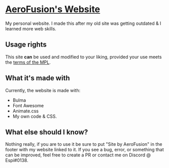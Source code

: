 # [AeroFusion's Website](https://aerofusion.net)

My personal website. I made this after my old site was getting outdated & I learned more web skills.

## Usage rights

This site **__can__** be used and modified to your liking, provided your use meets the [terms of the MPL](LICENSE).

## What it's made with

Currently, the website is made with:

* Bulma
* Font Awesome
* Animate.css
* My own code & CSS.

## What else should I know?

Nothing really, if you are to use it be sure to put "Site by AeroFusion" in the footer with my website linked to it.
If you see a bug, error, or something that can be improved, feel free to create a PR or contact me on Discord @ Espi#0138.
